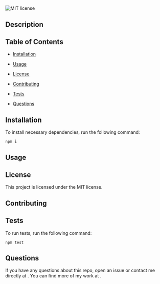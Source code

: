 # 
  
  ![MIT license](https://img.shields.io/badge/license-MIT-blue)
  ## Description

  

  ## Table of Contents

  *  [Installation](#Installation)

  *  [Usage](#Usage)
  
  *  [License](#License)

  *  [Contributing](#Contributing)

  *  [Tests](#Tests)

  *  [Questions](#Questions)
  

  ## Installation

  To install necessary dependencies, run the following command:

 
    npm i


  ## Usage

  

  ## License
  
  This project is licensed under the MIT license.

  ## Contributing

  

  ## Tests

  To run tests, run the following command:

    npm test

  ## Questions

  If you have any questions about this repo, open an issue or contact me directly at [](mailto:). You can find more of my work at [](https://github.com/).
  